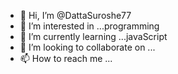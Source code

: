 - 👋 Hi, I’m @DattaSuroshe77
- 👀 I’m interested in ...programming 
- 🌱 I’m currently learning ...javaScript
- 💞️ I’m looking to collaborate on ...
- 📫 How to reach me ...

<!---
DattaSuroshe77/DattaSuroshe77 is a ✨ special ✨ repository because its `README.md` (this file) appears on your GitHub profile.
You can click the Preview link to take a look at your changes.
--->

